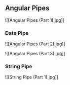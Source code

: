 ## Angular Pipes

![[Angular Pipes (Part 1).jpg]]

### Date Pipe

![[Angular Pipes (Part 2).jpg]]

![[Angular Pipes (Part 3).jpg]]

### String Pipe

![[String Pipe (Part 1).jpg]]

